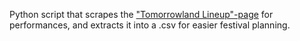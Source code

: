 Python script that scrapes the ["Tomorrowland Lineup"-page](https://www.tomorrowland.com/en/festival/line-up/) for performances, and extracts it into a .csv for easier festival planning.
